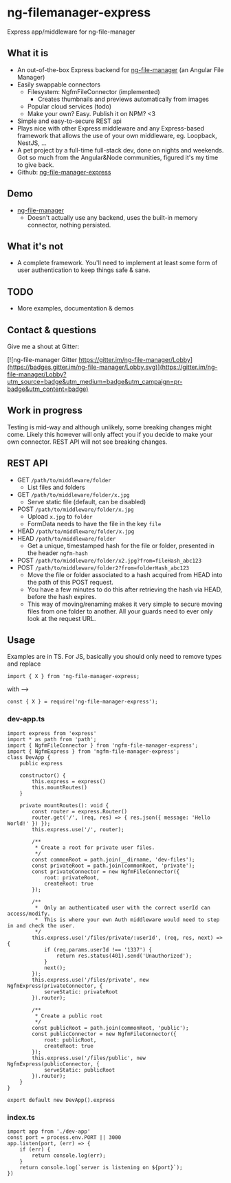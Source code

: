# ng-filemanager-express

Express app/middleware for ng-file-manager

## What it is

- An out-of-the-box Express backend for [ng-file-manager](https://github.com/funkizer/ng-file-manager) (an Angular File Manager)
- Easily swappable connectors
    - Filesystem: NgfmFileConnector (implemented)
        - Creates thumbnails and previews automatically from images
    - Popular cloud services (todo)
    - Make your own? Easy. Publish it on NPM? <3
- Simple and easy-to-secure REST api
- Plays nice with other Express middleware and any Express-based framework that allows the use of your own middleware, eg. Loopback, NestJS, ...
- A pet project by a full-time full-stack dev, done on nights and weekends. Got so much from the Angular&Node communities, figured it's my time to give back.
- Github: [ng-file-manager-express](https://github.com/funkizer/ng-file-manager-express)

## Demo
- [ng-file-manager](https://funkizer.github.io)
    - Doesn't actually use any backend, uses the built-in memory connector, nothing persisted.

## What it's not
- A complete framework. You'll need to implement at least some form of user authentication to keep things safe & sane.

## TODO
- More examples, documentation & demos

## Contact & questions
Give me a shout at Gitter:

[![ng-file-manager Gitter https://gitter.im/ng-file-manager/Lobby](https://badges.gitter.im/ng-file-manager/Lobby.svg)](https://gitter.im/ng-file-manager/Lobby?utm_source=badge&utm_medium=badge&utm_campaign=pr-badge&utm_content=badge)

## Work in progress
Testing is mid-way and although unlikely, some breaking changes might come. Likely this however will only affect you if you decide to make your own connector. REST API will not see breaking changes.

## REST API
- GET `/path/to/middleware/folder`
    - List files and folders
- GET `/path/to/middleware/folder/x.jpg`
    - Serve static file (default, can be disabled)
- POST `/path/to/middleware/folder/x.jpg`
    - Upload `x.jpg` to `folder`
    - FormData needs to have the file in the key `file`
- HEAD `/path/to/middleware/folder/x.jpg`
- HEAD `/path/to/middleware/folder`
    - Get a unique, timestamped hash for the file or folder, presented in the header `ngfm-hash`
- POST `/path/to/middleware/folder/x2.jpg?from=fileHash_abc123`
- POST `/path/to/middleware/folder2?from=folderHash_abc123`
    - Move the file or folder associated to a hash acquired from HEAD into the path of this POST request.
    - You have a few minutes to do this after retrieving the hash via HEAD, before the hash expires.
    - This way of moving/renaming makes it very simple to secure moving files from one folder to another. All your guards need to ever only look at the request URL.

## Usage
Examples are in TS. For JS, basically you should only need to remove types and replace 

`import { X } from 'ng-file-manager-express;` 

with -->

`const { X } = require('ng-file-manager-express');`

### dev-app.ts

```
import express from 'express'
import * as path from 'path';
import { NgfmFileConnector } from 'ngfm-file-manager-express';
import { NgfmExpress } from 'ngfm-file-manager-express';
class DevApp {
    public express

    constructor() {
        this.express = express()
        this.mountRoutes()
    }

    private mountRoutes(): void {
        const router = express.Router()
        router.get('/', (req, res) => { res.json({ message: 'Hello World!' }) });
        this.express.use('/', router);

        /**
         * Create a root for private user files.
         */
        const commonRoot = path.join(__dirname, 'dev-files');
        const privateRoot = path.join(commonRoot, 'private');
        const privateConnector = new NgfmFileConnector({
            root: privateRoot,
            createRoot: true
        });

        /**
         *  Only an authenticated user with the correct userId can access/modify.
         *  This is where your own Auth middleware would need to step in and check the user.
         */
        this.express.use('/files/private/:userId', (req, res, next) => {
            if (req.params.userId !== '1337') {
                return res.status(401).send('Unauthorized');
            }
            next();
        });
        this.express.use('/files/private', new NgfmExpress(privateConnector, {
            serveStatic: privateRoot
        }).router);

        /**
         * Create a public root
         */
        const publicRoot = path.join(commonRoot, 'public');
        const publicConnector = new NgfmFileConnector({
            root: publicRoot,
            createRoot: true
        });
        this.express.use('/files/public', new NgfmExpress(publicConnector, {
            serveStatic: publicRoot
        }).router);
    }
}

export default new DevApp().express
```

### index.ts

```
import app from './dev-app'
const port = process.env.PORT || 3000
app.listen(port, (err) => {
    if (err) {
        return console.log(err);
    }
    return console.log(`server is listening on ${port}`);
})
```